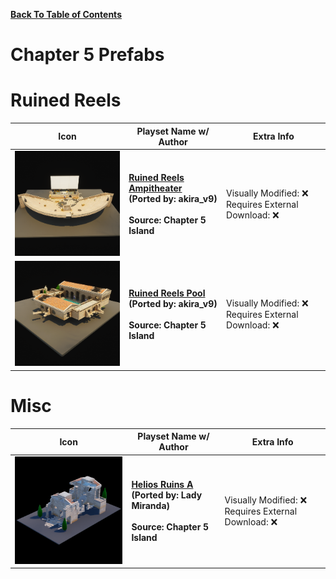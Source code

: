 
**[Back To Table of Contents](/Table%20of%20Contents.md)**
# Chapter 5 Prefabs

# Ruined Reels

| Icon | Playset Name w/ Author | Extra Info |
|-----------------------------------------|-----------------|-----------------|
| <img src=".assets/CP_RReels2_Ampitheater_Icon.png" width="256"/> | **[Ruined Reels Ampitheater](SpawnerTexts/CP_RReels2_Ampitheater_Text.txt)**<br>**(Ported by: akira_v9)**<br><br>**Source: Chapter 5 Island** | Visually Modified: ❌<br>Requires External Download: ❌|
| <img src=".assets/CP_RReels2_Pool_Icon.png" width="256"/> | **[Ruined Reels Pool](SpawnerTexts/CP_RReels2_Pool_Text.txt)**<br>**(Ported by: akira_v9)**<br><br>**Source: Chapter 5 Island** | Visually Modified: ❌<br>Requires External Download: ❌|

# Misc

| Icon | Playset Name w/ Author | Extra Info |
|-----------------------------------------|-----------------|-----------------|
| <img src=".assets/Helios Ruins A.png" width="256"/> | **[Helios Ruins A](SpawnerTexts/Helios%20Ruins%20A.txt)**<br>**(Ported by: Lady Miranda)**<br><br>**Source: Chapter 5 Island** | Visually Modified: ❌<br>Requires External Download: ❌|
